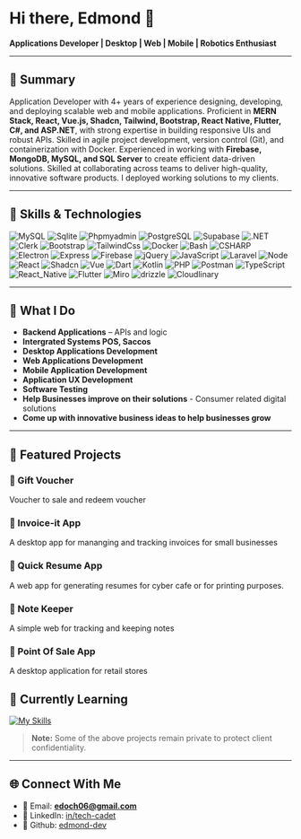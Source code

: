 # Hi there, Edmond 👋  

**Applications Developer | Desktop | Web | Mobile | Robotics Enthusiast** 


---

## 🌟 Summary
Application Developer with 4+ years of experience designing, developing, and deploying scalable web and mobile applications. 
Proficient in **MERN Stack, React, Vue.js, Shadcn, Tailwind, Bootstrap, React Native, Flutter, C#, and ASP.NET**, with strong expertise 
in building responsive UIs and robust APIs. Skilled in agile project development, version control (Git), and
containerization with Docker. Experienced in working with **Firebase, MongoDB, MySQL, and SQL Server** to create 
efficient data-driven solutions. Skilled at collaborating across teams to deliver high-quality, innovative software products.
I deployed working solutions to my clients.

---
## 🧰 Skills & Technologies
![ MySQL ](https://img.shields.io/badge/-MySQL-000?&logo=MySQL)
![ Sqlite ](https://img.shields.io/badge/-Sqlite-000?&logo=Sqlite)
![ Phpmyadmin ](https://img.shields.io/badge/-Phpmyadmin-000?&logo=Phpmyadmin)
![ PostgreSQL ](https://img.shields.io/badge/-PostgreSQL-000?&logo=PostgreSQL)
![ Supabase ](https://img.shields.io/badge/-Supabase-000?&logo=Supabase)
![ .NET ](https://img.shields.io/badge/-.NET-000?&logo=.NET)
![ Clerk ](https://img.shields.io/badge/-Clerk-000?&logo=Clerk)
![ Bootstrap ](https://img.shields.io/badge/-Bootstrap-000?&logo=Bootstrap)
![ TailwindCss ](https://img.shields.io/badge/-TailwindCss-000?&logo=TailwindCss)
![ Docker ](https://img.shields.io/badge/-Docker-000?&logo=Docker)
![ Bash ](https://img.shields.io/badge/-Bash-000?&logo=Bash)
![ CSHARP ](https://img.shields.io/badge/-C%23-000?&logo=C%23)
![ Electron ](https://img.shields.io/badge/-Electron-000?&logo=Electron)
![ Express ](https://img.shields.io/badge/-Express-000?&logo=Express)
![ Firebase ](https://img.shields.io/badge/-Firebase-000?&logo=Firebase)
![ jQuery ](https://img.shields.io/badge/-jQuery-000?&logo=jQuery)
![ JavaScript ](https://img.shields.io/badge/-JavaScript-000?&logo=JavaScript)
![ Laravel ](https://img.shields.io/badge/-Laravel-000?&logo=Laravel)
![ Node ](https://img.shields.io/badge/-Node%20js-000?&logo=Node%20js)
![ React ](https://img.shields.io/badge/-React%20js-000?&logo=React)
![ Shadcn ](https://img.shields.io/badge/-Shadcn-000?&logo=Shadcn)
![ Vue ](https://img.shields.io/badge/-Vue%20js-000?&logo=Vue)
![ Dart ](https://img.shields.io/badge/-Dart-000?&logo=Dart)
![ Kotlin ](https://img.shields.io/badge/-Kotlin-000?&logo=Kotlin)
![ PHP ](https://img.shields.io/badge/-PHP-000?&logo=PHP)
![ Postman ](https://img.shields.io/badge/-Postman-000?&logo=Postman)
![ TypeScript ](https://img.shields.io/badge/-TypeScript-000?&logo=TypeScript)
![ React_Native ](https://img.shields.io/badge/-React%20Native-000?&logo=React_Native)
![ Flutter ](https://img.shields.io/badge/-Flutter-000?&logo=Flutter)
![ Miro ](https://img.shields.io/badge/-Miro-000?&logo=Miro)
![ drizzle ](https://img.shields.io/badge/-drizzle-000?&logo=drizzle)
![ Cloudlinary ](https://img.shields.io/badge/-Cloudlinary-000?&logo=Cloudlinary)

---

## 💼 What I Do
- **Backend Applications** – APIs and logic
- **Intergrated Systems POS, Saccos**  
- **Desktop Applications Development** 
- **Web Applications Development**
- **Mobile Application Development**  
- **Application UX Development**
- **Software Testing**
- **Help Businesses improve on their solutions** - Consumer related digital solutions
- **Come up with innovative business ideas to help businesses grow**


---

## 📌 Featured Projects

### 🔹 Gift Voucher

Voucher to sale and redeem voucher

### 🔹 Invoice-it App

A desktop app for mananging and tracking invoices for small businesses

### 🔹 Quick Resume App

A web app for generating resumes for cyber cafe or for printing purposes.

### 🔹 Note Keeper

A simple web for tracking and keeping notes

### 🔹 Point Of Sale App

A desktop application for retail stores



## 🧑 Currently Learning
[![My Skills](https://skillicons.dev/icons?i=kafka,kubernetes,redis,bun&perline=11)](https://skillicons.dev)




> **Note:** Some of the above projects remain private to protect client confidentiality.



---

## 🌐 Connect With Me
- 📧 Email: **edoch06@gmail.com**  
- 💼 LinkedIn: [in/tech-cadet](www.linkedin.com/in/techcadet2024)
- 🔗 Github: [edmond-dev](https://github.com/edmond025-dev)  


